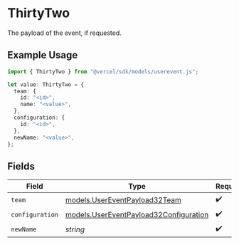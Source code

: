 # ThirtyTwo

The payload of the event, if requested.

## Example Usage

```typescript
import { ThirtyTwo } from "@vercel/sdk/models/userevent.js";

let value: ThirtyTwo = {
  team: {
    id: "<id>",
    name: "<value>",
  },
  configuration: {
    id: "<id>",
  },
  newName: "<value>",
};
```

## Fields

| Field                                                                                  | Type                                                                                   | Required                                                                               | Description                                                                            |
| -------------------------------------------------------------------------------------- | -------------------------------------------------------------------------------------- | -------------------------------------------------------------------------------------- | -------------------------------------------------------------------------------------- |
| `team`                                                                                 | [models.UserEventPayload32Team](../models/usereventpayload32team.md)                   | :heavy_check_mark:                                                                     | N/A                                                                                    |
| `configuration`                                                                        | [models.UserEventPayload32Configuration](../models/usereventpayload32configuration.md) | :heavy_check_mark:                                                                     | N/A                                                                                    |
| `newName`                                                                              | *string*                                                                               | :heavy_check_mark:                                                                     | N/A                                                                                    |
